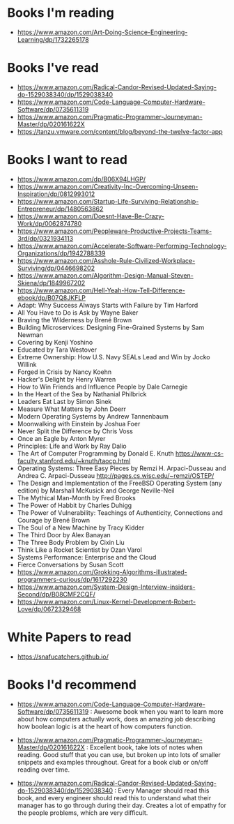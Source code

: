 # Books I'm reading
- https://www.amazon.com/Art-Doing-Science-Engineering-Learning/dp/1732265178

# Books I've read
- https://www.amazon.com/Radical-Candor-Revised-Updated-Saying-dp-1529038340/dp/1529038340
- https://www.amazon.com/Code-Language-Computer-Hardware-Software/dp/0735611319
- https://www.amazon.com/Pragmatic-Programmer-Journeyman-Master/dp/020161622X
- https://tanzu.vmware.com/content/blog/beyond-the-twelve-factor-app

# Books I want to read
- https://www.amazon.com/dp/B06X94LHGP/
- https://www.amazon.com/Creativity-Inc-Overcoming-Unseen-Inspiration/dp/0812993012
- https://www.amazon.com/Startup-Life-Surviving-Relationship-Entrepreneur/dp/1480563862
- https://www.amazon.com/Doesnt-Have-Be-Crazy-Work/dp/0062874780
- https://www.amazon.com/Peopleware-Productive-Projects-Teams-3rd/dp/0321934113
- https://www.amazon.com/Accelerate-Software-Performing-Technology-Organizations/dp/1942788339
- https://www.amazon.com/Asshole-Rule-Civilized-Workplace-Surviving/dp/0446698202
- https://www.amazon.com/Algorithm-Design-Manual-Steven-Skiena/dp/1849967202
- https://www.amazon.com/Hell-Yeah-How-Tell-Difference-ebook/dp/B07Q8JKFLP
-	Adapt: Why Success Always Starts with Failure by Tim Harford
-	All You Have to Do is Ask by Wayne Baker
-	Braving the Wilderness by Brené Brown
-	Building Microservices: Designing Fine-Grained Systems by Sam Newman
-	Covering by Kenji Yoshino 
-	Educated by Tara Westover
-	Extreme Ownership: How U.S. Navy SEALs Lead and Win by Jocko Willink
-	Forged in Crisis by Nancy Koehn
-	Hacker's Delight by Henry Warren
-	How to Win Friends and Influence People by Dale Carnegie
-	In the Heart of the Sea by Nathanial Philbrick
-	Leaders Eat Last by Simon Sinek
-	Measure What Matters by John Doerr
-	Modern Operating Systems by Andrew Tannenbaum
-	Moonwalking with Einstein by Joshua Foer
-	Never Split the Difference by Chris Voss
-	Once an Eagle by Anton Myrer 
-	Principles: Life and Work by Ray Dalio 
-	The Art of Computer Programming by Donald E. Knuth <https://www-cs-faculty.stanford.edu/~knuth/taocp.html>
- Operating Systems: Three Easy Pieces by Remzi H. Arpaci-Dusseau and Andrea C. Arpaci-Dusseau http://pages.cs.wisc.edu/~remzi/OSTEP/
-	The Design and Implementation of the FreeBSD Operating System (any edition) by Marshall McKusick and George Neville-Neil
-	The Mythical Man-Month by Fred Brooks
-	The Power of Habbit by Charles Duhigg
-	The Power of Vulnerability: Teachings of Authenticity, Connections and Courage by Brené Brown
-	The Soul of a New Machine by Tracy Kidder
-	The Third Door by Alex Banayan 
-	The Three Body Problem by Cixin Liu 
-	Think Like a Rocket Scientist by Ozan Varol
- Systems Performance: Enterprise and the Cloud
- Fierce Conversations by Susan Scott
- https://www.amazon.com/Grokking-Algorithms-illustrated-programmers-curious/dp/1617292230
- https://www.amazon.com/System-Design-Interview-insiders-Second/dp/B08CMF2CQF/
- https://www.amazon.com/Linux-Kernel-Development-Robert-Love/dp/0672329468

# White Papers to read
- https://snafucatchers.github.io/


# Books I'd recommend
- https://www.amazon.com/Code-Language-Computer-Hardware-Software/dp/0735611319 : Awesome book when you want to learn more about how computers actually work, does an amazing job describing how boolean logic is at the heart of how computers function.

- https://www.amazon.com/Pragmatic-Programmer-Journeyman-Master/dp/020161622X : Excellent book, take lots of notes when reading. Good stuff that you can use, but broken up into lots of smaller snippets and examples throughout. Great for a book club or on/off reading over time.

- https://www.amazon.com/Radical-Candor-Revised-Updated-Saying-dp-1529038340/dp/1529038340 : Every Manager should read this book, and every engineer should read this to understand what their manager has to go through during their day. Creates a lot of empathy for the people problems, which are very difficult.
